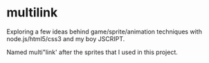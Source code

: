 # multilink
Exploring a few ideas behind game/sprite/animation techniques with node.js/html5/css3 and my boy JSCRIPT.

Named multi"link' after the sprites that I used in this project.
